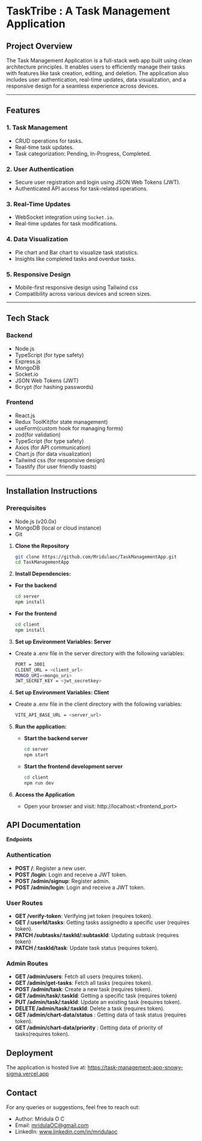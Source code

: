 # TaskTribe : A Task Management Application

## Project Overview
The Task Management Application is a full-stack web app built using clean architecture principles. It enables users to efficiently manage their tasks with features like task creation, editing, and deletion. The application also includes user authentication, real-time updates, data visualization, and a responsive design for a seamless experience across devices.

---

## Features

### 1. **Task Management**
- CRUD operations for tasks.
- Real-time task updates.
- Task categorization: Pending, In-Progress, Completed.

### 2. **User Authentication**
- Secure user registration and login using JSON Web Tokens (JWT).
- Authenticated API access for task-related operations.

### 3. **Real-Time Updates**
- WebSocket integration using `Socket.io`.
- Real-time updates for task modifications.

### 4. **Data Visualization**
- Pie chart and Bar chart to visualize task statistics.
- Insights like completed tasks and overdue tasks.

### 5. **Responsive Design**
- Mobile-first responsive design using Tailwind css
- Compatibility across various devices and screen sizes.

---

## Tech Stack

### **Backend**
- Node.js
- TypeScript (for type safety)
- Express.js
- MongoDB
- Socket.io
- JSON Web Tokens (JWT)
- Bcrypt (for hashing passwords)

### **Frontend**
- React.js
- Redux ToolKit(for state management)
- useForm(custom hook for managing forms)
- zod(for validation) 
- TypeScript (for type safety)
- Axios (for API communication)
- Chart.js (for data visualization)
- Tailwind css (for responsive design)
- Toastify (for user friendly toasts)

---

## Installation Instructions

### Prerequisites
- Node.js (v20.0x)
- MongoDB (local or cloud instance)
- Git

1. **Clone the Repository**

   ```bash
   git clone https://github.com/Mridulaoc/TaskManagementApp.git
   cd TaskManagementApp


2.  **Install Dependencies:**
   - **For the backend**

     ```bash
     cd server
     npm install
     
   - **For the frontend**

     ```bash
     cd client
     npm install

3. **Set up Environment Variables: Server**
  - Create a .env file in the server directory with the following variables:
    
    ```bash
    PORT = 3001
    CLIENT_URL = <client_url>
    MONGO_URI=<mongo_uri>
    JWT_SECRET_KEY = <jwt_secretkey>
    
4. **Set up Environment Variables: Client**
  - Create a .env file in the client directory with the following variables:
    
    ```bash
    VITE_API_BASE_URL = <server_url>

5. **Run the application:**
   - **Start the backend server**

     ```bash
     cd server
     npm start
     
   - **Start the frontend development server**

     ```bash
     cd client
     npm run dev

6. **Access the Application**

   - Open your browser and visit: http://localhost:<frontend_port>

## API Documentation
**Endpoints**

### Authentication
- **POST /**: Register a new user.
- **POST /login**: Login and receive a JWT token.
- **POST /admin/signup**: Register admin.
- **POST /admin/login**: Login and receive a JWT token.

### User Routes
- **GET /verify-token**: Verifying jwt token (requires token).
- **GET /:userId/tasks**: Getting tasks assignedto a specific user (requires token).
- **PATCH /subtasks/:taskId/:subtaskId**: Updating subtask (requires token)
- **PATCH /:taskId/task**: Update task status (requires token).

### Admin Routes
- **GET /admin/users**: Fetch all users (requires token).
- **GET /admin/get-tasks**: Fetch all tasks (requires token).
- **POST /admin/task**: Create a new task (requires token).
- **GET /admin/task/:taskId**: Getting a specific task (requires token)
- **PUT /admin/task/:taskId**: Update an existing task (requires token).
- **DELETE /admin/task/:taskId**: Delete a task (requires token).
- **GET /admin/chart-data/status** : Getting data of task status (requires token).
- **GET /admin/chart-data/priority** : Getting data of priority of tasks(requires token).

## Deployment
The application is hosted live at: https://task-management-app-snowy-sigma.vercel.app

## Contact

For any queries or suggestions, feel free to reach out:
- Author: Mridula O C
- Email: mridulaOC@gmail.com
- LinkedIn: www.linkedin.com/in/mridulaoc
